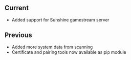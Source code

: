 ## Current
- Added support for Sunshine gamestream server
## Previous
- Added more system data from scanning
- Certificate and pairing tools now available as pip module